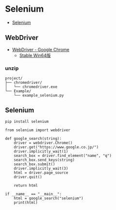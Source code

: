 # Selenium

- [Selenium](https://www.selenium.dev/ja/)

## WebDriver
- [WebDriver - Google Chrome](https://chromedriver.chromium.org/downloads)
  - [Stable Win64版](https://edgedl.me.gvt1.com/edgedl/chrome/chrome-for-testing/120.0.6099.109/win64/chromedriver-win64.zip)

### unzip

```txt:
project/
├── chromedriver/
│   └── chromedriver.exe
└── Example/
    └── example_selenium.py
```

## Selenium

```sh:
pip install selenium
```

```python:
from selenium import webdriver

def google_search(string):
    driver = webdriver.Chrome()
    driver.get("https://www.google.co.jp/")
    driver.implicitly_wait(1)
    search_box = driver.find_element("name", "q")
    search_box.send_keys(string)
    search_box.submit()
    driver.implicitly_wait(3)
    html = driver.page_source
    driver.quit()

    return html

if __name__ == "__main__":
    html = google_search("selenium")
    print(html)
```
